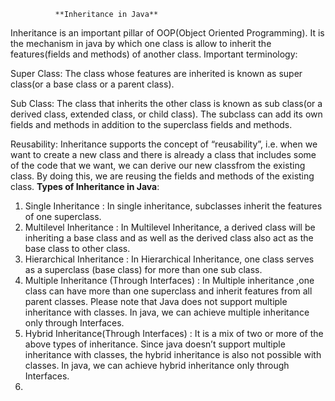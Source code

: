               **Inheritance in Java**
Inheritance is an important pillar of OOP(Object Oriented Programming). It is the mechanism in java by which one class is allow to inherit the features(fields and methods) of another class. Important terminology:

Super Class: The class whose features are inherited is known as super class(or a base class or a parent class).

Sub Class: The class that inherits the other class is known as sub class(or a derived class, extended class, or child class). The subclass can add its own fields and methods in addition to the superclass fields and methods.

Reusability: Inheritance supports the concept of “reusability”, i.e. when we want to create a new class and there is already a class that includes some of the code that we want, we can derive our new classfrom the existing class. By doing this, we are reusing the fields and methods of the existing class.
__Types of Inheritance in Java__:

1. Single Inheritance : In single inheritance, subclasses inherit the features of one superclass.
2. Multilevel Inheritance : In Multilevel Inheritance, a derived class will be inheriting a base class and as well as the derived class also act as the base class to other class.
3. Hierarchical Inheritance : In Hierarchical Inheritance, one class serves as a superclass (base class) for more than one sub class.
4. Multiple Inheritance (Through Interfaces) : In Multiple inheritance ,one class can have more than one superclass and inherit features from all parent classes. Please note that Java does not support multiple inheritance with classes. In java, we can achieve multiple inheritance only through Interfaces.
5. Hybrid Inheritance(Through Interfaces) : It is a mix of two or more of the above types of inheritance. Since java doesn’t support multiple inheritance with classes, the hybrid inheritance is also not possible with classes. In java, we can achieve hybrid inheritance only through Interfaces.
6. 

